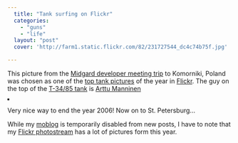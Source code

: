```yaml
---
  title: "Tank surfing on Flickr"
  categories: 
    - "guns"
    - "life"
  layout: "post"
  cover: 'http://farm1.static.flickr.com/82/231727544_dc4c74b75f.jpg'

---
```

<p>This picture from the <a href="http://bergie.iki.fi/blog/midgard-developer-meeting-in-komorniki/">Midgard developer meeting trip</a> to Komorniki, Poland was chosen as one of the <a href="http://www.flickr.com/groups/tanktanks/discuss/72157594446946126/">top tank pictures</a> of the year in <a href="http://www.flickr.com/">Flickr</a>. The guy on the top of the <a href="http://en.wikipedia.org/wiki/T-34">T-34/85 tank</a> is <a href="http://www.kaktus.cc/">Arttu Manninen</a></p>

<p class="text-align: center;"><a href="http://www.flickr.com/photos/bergie/231727544/" title="photo sharing"><img src="http://farm1.static.flickr.com/82/231727544_dc4c74b75f.jpg" alt="" style="border: solid 2px #000000;" /></a>
</p>

<p>
Very nice way to end the year 2006! Now on to St. Petersburg...
</p>

<p>
While my <a href="/moblog/">moblog</a> is temporarily disabled from new posts, I have to note that my <a href="http://www.flickr.com/photos/bergie/">Flickr photostream</a> has a lot of pictures form this year.
</p>
